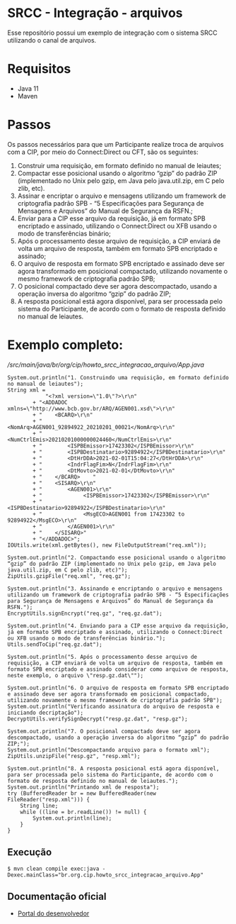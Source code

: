 # SRCC - Integração - arquivos

Esse repositório possui um exemplo de integração com o sistema SRCC utilizando o canal de arquivos.

# Requisitos

* Java 11
* Maven

# Passos

Os passos necessários para que um Participante realize troca de arquivos com a CIP, por meio do Connect:Direct ou CFT, são os seguintes:

1.	Construir uma requisição, em formato definido no manual de leiautes;
1.	Compactar esse posicional usando o algoritmo “gzip” do padrão ZIP (implementado no Unix pelo gzip, em Java pelo java.util.zip, em C pelo zlib, etc).
1.	Assinar e encriptar o arquivo e mensagens utilizando um framework de criptografia padrão SPB - “5 Especificações para Segurança de Mensagens e Arquivos” do Manual de Segurança da RSFN.;
1.	Enviar para a CIP esse arquivo da requisição, já em formato SPB encriptado e assinado, utilizando o Connect:Direct ou XFB usando o modo de transferências binário;
1.	Após o processamento desse arquivo de requisição, a CIP enviará de volta um arquivo de resposta, também em formato SPB encriptado e assinado;
1.	O arquivo de resposta em formato SPB encriptado e assinado deve ser agora transformado em posicional compactado, utilizando novamente o mesmo framework de criptografia padrão SPB;
1.	O posicional compactado deve ser agora descompactado, usando a operação inversa do algoritmo “gzip” do padrão ZIP;
1.	A resposta posicional está agora disponível, para ser processada pelo sistema do Participante, de acordo com o formato de resposta definido no manual de leiautes.

# Exemplo completo:

_/src/main/java/br/org/cip/howto_srcc_integracao_arquivo/App.java_

```
System.out.println("1. Construindo uma requisição, em formato definido no manual de leiautes");
String xml = 
            "<?xml version=\"1.0\"?>\r\n"
        + "<ADDADOC xmlns=\"http://www.bcb.gov.br/ARQ/AGEN001.xsd\">\r\n"
        + "    <BCARQ>\r\n"
        + "        <NomArq>AGEN001_92894922_20210201_00021</NomArq>\r\n"
        + "        <NumCtrlEmis>20210201000000024460</NumCtrlEmis>\r\n"
        + "        <ISPBEmissor>17423302</ISPBEmissor>\r\n"
        + "        <ISPBDestinatario>92894922</ISPBDestinatario>\r\n"
        + "        <DtHrDDA>2021-02-01T15:04:27</DtHrDDA>\r\n"
        + "        <IndrFlagFim>N</IndrFlagFim>\r\n"
        + "        <DtMovto>2021-02-01</DtMovto>\r\n"
        + "    </BCARQ>    "
        + "	   <SISARQ>\r\n"
        + "    	   <AGEN001>\r\n"
        + "        		<ISPBEmissor>17423302</ISPBEmissor>\r\n"
        + "        		<ISPBDestinatario>92894922</ISPBDestinatario>\r\n"
        + "        		<MsgECO>AGEN001 from 17423302 to 92894922</MsgECO>\r\n"
        + "    	   </AGEN001>\r\n"
        + "    </SISARQ>"
        + "</ADDADOC>";
IOUtils.write(xml.getBytes(), new FileOutputStream("req.xml"));

System.out.println("2. Compactando esse posicional usando o algoritmo “gzip” do padrão ZIP (implementado no Unix pelo gzip, em Java pelo java.util.zip, em C pelo zlib, etc)");
ZipUtils.gzipFile("req.xml", "req.gz");

System.out.println("3. Assinando e encriptando o arquivo e mensagens utilizando um framework de criptografia padrão SPB - “5 Especificações para Segurança de Mensagens e Arquivos” do Manual de Segurança da RSFN.");
EncryptUtils.signEncrypt("req.gz", "req.gz.dat");

System.out.println("4. Enviando para a CIP esse arquivo da requisição, já em formato SPB encriptado e assinado, utilizando o Connect:Direct ou XFB usando o modo de transferências binário.");
Utils.sendToCip("req.gz.dat");

System.out.println("5. Após o processamento desse arquivo de requisição, a CIP enviará de volta um arquivo de resposta, também em formato SPB encriptado e assinado considerar como arquivo de resposta, neste exemplo, o arquivo \"resp.gz.dat\"");

System.out.println("6. O arquivo de resposta em formato SPB encriptado e assinado deve ser agora transformado em posicional compactado, utilizando novamente o mesmo framework de criptografia padrão SPB");
System.out.println("Verificando assinatura do arquivo de resposta e iniciando decriptação");
DecryptUtils.verifySignDecrypt("resp.gz.dat", "resp.gz");

System.out.println("7. O posicional compactado deve ser agora descompactado, usando a operação inversa do algoritmo “gzip” do padrão ZIP;");
System.out.println("Descompactando arquivo para o formato xml");
ZipUtils.unzipFile("resp.gz", "resp.xml");

System.out.println("8. A resposta posicional está agora disponível, para ser processada pelo sistema do Participante, de acordo com o formato de resposta definido no manual de leiautes.");
System.out.println("Printando xml de resposta");
try (BufferedReader br = new BufferedReader(new FileReader("resp.xml"))) {
    String line;
    while ((line = br.readLine()) != null) {
        System.out.println(line);
    }
}
```

## Execução

```
$ mvn clean compile exec:java -Dexec.mainClass="br.org.cip.howto_srcc_integracao_arquivo.App"
```

## Documentação oficial

* [Portal do desenvolvedor](# "https://developer.cip-bancos.org.br/")
